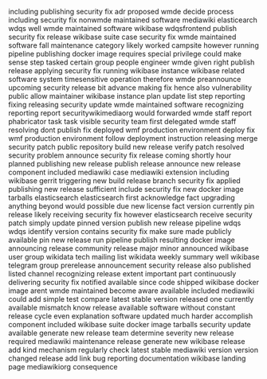 including publishing security fix adr proposed wmde decide process including security fix nonwmde maintained software mediawiki elasticearch wdqs well wmde maintained software wikibase wdqsfrontend publish security fix release wikibase suite case security fix wmde maintained software fall maintenance category likely worked campsite however running pipeline publishing docker image requires special privilege could make sense step tasked certain group people engineer wmde given right publish release applying security fix running wikibase instance wikibase related software system timesensitive operation therefore wmde preannounce upcoming security release bit advance making fix hence also vulnerability public allow maintainer wikibase instance plan update list step reporting fixing releasing security update wmde maintained software recognizing reporting report securitywikimediaorg would forwarded wmde staff report phabricator task task visible security team first delegated wmde staff resolving dont publish fix deployed wmf production environment deploy fix wmf production environment follow deployment instruction releasing merge security patch public repository build new release verify patch resolved security problem announce security fix release coming shortly hour planned publishing new release publish release announce new release component included mediawiki case mediawiki extension including wikibase gerrit triggering new build release branch security fix applied publishing new release sufficient include security fix new docker image tarballs elasticsearch elasticsearch first acknowledge fact upgrading anything beyond would possible due new license fact version currently pin release likely receiving security fix however elasticsearch receive security patch simply update pinned version publish new release pipeline wdqs wdqs identify version contains security fix make sure made publicly available pin new release run pipeline publish resulting docker image announcing release community release major minor announced wikibase user group wikidata tech mailing list wikidata weekly summary well wikibase telegram group prerelease announcement security release also published listed channel recognizing release extent important part continuously delivering security fix notified available since code shipped wikibase docker image arent wmde maintained become aware available included mediawiki could add simple test compare latest stable version released one currently available mismatch know release available software without constant release cycle even explanation software updated much harder accomplish component included wikibase suite docker image tarballs security update available generate new release team determine severity new release required mediawiki maintenance release generate new wikibase release add kind mechanism regularly check latest stable mediawiki version version changed release add link bug reporting documentation wikibase landing page mediawikiorg consequence